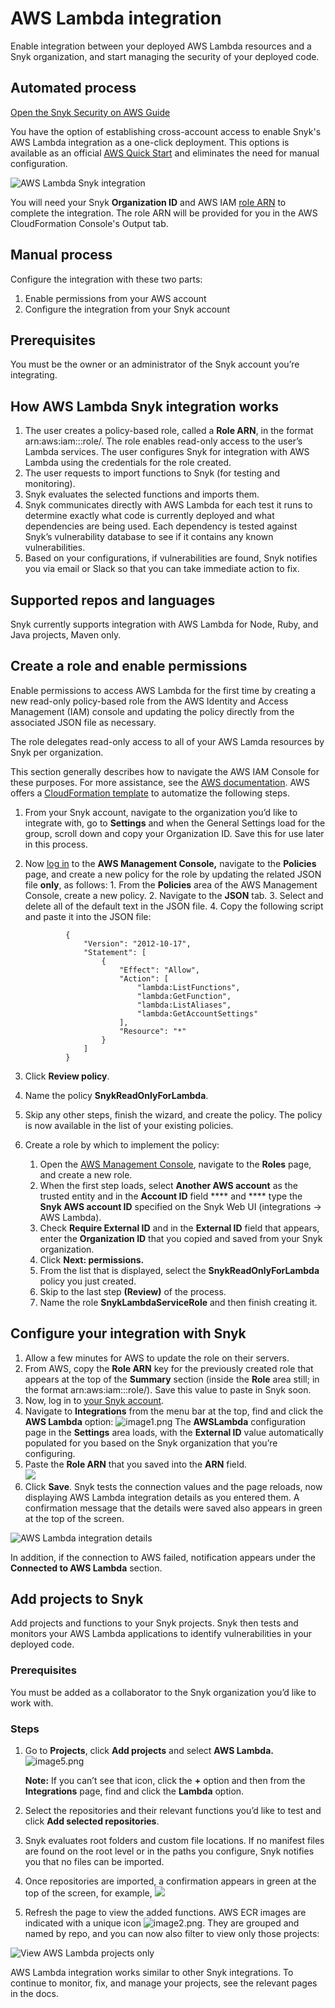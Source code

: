 # AWS Lambda integration

Enable integration between your deployed AWS Lambda resources and a Snyk organization, and start managing the security of your deployed code.

## **Automated process**

[Open the Snyk Security on AWS Guide](https://aws.amazon.com/quickstart/architecture/snyk-security/)

You have the option of establishing cross-account access to enable Snyk's AWS Lambda integration as a one-click deployment. This options is available as an official [AWS Quick Start](https://aws.amazon.com/quickstart/architecture/snyk-security/) and eliminates the need for manual configuration.

![AWS Lambda Snyk integration](../../.gitbook/assets/quickstart-snyk-security-lambda.png)

You will need your Snyk **Organization ID** and AWS IAM [role ARN](https://docs.aws.amazon.com/IAM/latest/UserGuide/reference\_identifiers.html#identifiers-arns) to complete the integration. The role ARN will be provided for you in the AWS CloudFormation Console's Output tab.

## **Manual process**

Configure the integration with these two parts:

1. Enable permissions from your AWS account
2. Configure the integration from your Snyk account

## **Prerequisites**

You must be the owner or an administrator of the Snyk account you’re integrating.

## **How AWS Lambda Snyk integration works**

1. The user creates a policy-based role, called a **Role ARN**, in the format arn:aws:iam:::role/. The role enables read-only access to the user’s Lambda services. The user configures Snyk for integration with AWS Lambda using the credentials for the role created.
2. The user requests to import functions to Snyk (for testing and monitoring).
3. Snyk evaluates the selected functions and imports them.
4. Snyk communicates directly with AWS Lambda for each test it runs to determine exactly what code is currently deployed and what dependencies are being used. Each dependency is tested against Snyk’s vulnerability database to see if it contains any known vulnerabilities.
5. Based on your configurations, if vulnerabilities are found, Snyk notifies you via email or Slack so that you can take immediate action to fix.

## Supported repos and languages

Snyk currently supports integration with AWS Lambda for Node, Ruby, and Java projects, Maven only.

## Create a role and enable permissions

Enable permissions to access AWS Lambda for the first time by creating a new read-only policy-based role from the AWS Identity and Access Management (IAM) console and updating the policy directly from the associated JSON file as necessary.

The role delegates read-only access to all of your AWS Lamda resources by Snyk per organization.

This section generally describes how to navigate the AWS IAM Console for these purposes. For more assistance, see the [AWS documentation](https://docs.aws.amazon.com/IAM/latest/UserGuide/access\_policies\_manage.html). AWS offers a [CloudFormation template](https://aws-quickstart.github.io/quickstart-snyk-security/#\_deployment\_options) to automatize the following steps.

1. From your Snyk account, navigate to the organization you’d like to integrate with, go to **Settings** and when the General Settings load for the group, scroll down and copy your Organization ID. Save this for use later in this process.
2.  Now [log in](https://console.aws.amazon.com/iam/home?#/policies) to the **AWS Management Console,** navigate to the **Policies** page, and create a new policy for the role by updating the related JSON file **only**, as follows: 1. From the **Policies** area of the AWS Management Console, create a new policy. 2. Navigate to the **JSON** tab. 3. Select and delete all of the default text in the JSON file. 4. Copy the following script and paste it into the JSON file:

    ```
             {
                 "Version": "2012-10-17",
                 "Statement": [
                     {
                         "Effect": "Allow",
                         "Action": [
                             "lambda:ListFunctions",
                             "lambda:GetFunction",
                             "lambda:ListAliases",
                             "lambda:GetAccountSettings"
                         ],
                         "Resource": "*"
                     }
                 ]
             }
    ```
3. Click **Review policy**.
4. Name the policy **SnykReadOnlyForLambda**.
5. Skip any other steps, finish the wizard, and create the policy. The policy is now available in the list of your existing policies.
6. Create a role by which to implement the policy:
   1. Open the [AWS Management Console](https://console.aws.amazon.com/iam/home), navigate to the **Roles** page, and create a new role.
   2. When the first step loads, select **Another AWS account** as the trusted entity and in the **Account ID** field \*\*\*\* and \*\*\*\* type the **Snyk AWS account ID** specified on the Snyk Web UI (integrations -> AWS Lambda).
   3. Check **Require External ID** and in the **External ID** field that appears, enter the **Organization ID** that you copied and saved from your Snyk organization.
   4. Click **Next: permissions.**
   5. From the list that is displayed, select the **SnykReadOnlyForLambda** policy you just created.
   6. Skip to the last step **(Review)** of the process.
   7. Name the role **SnykLambdaServiceRole** and then finish creating it.

## Configure your integration with Snyk

1. Allow a few minutes for AWS to update the role on their servers.
2. From AWS, copy the **Role ARN** key for the previously created role that appears at the top of the **Summary** section (inside the **Role** area still; in the format arn:aws:iam:::role/). Save this value to paste in Snyk soon.
3. Now, log in to [your Snyk account](https://app.snyk.io).
4. Navigate to **Integrations** from the menu bar at the top, find and click the **AWS Lambda** option: ![image1.png](../../.gitbook/assets/uuid-f045ee35-1ddd-34e1-bbe3-f225bb9426e4-en.png) The **AWSLambda** configuration page in the **Settings** area loads, with the **External ID** value automatically populated for you based on the Snyk organization that you’re configuring.
5. Paste the **Role ARN** that you saved into the **ARN** field.\
   ![](<../../.gitbook/assets/image (302).png>)
6. Click **Save**. Snyk tests the connection values and the page reloads, now displaying AWS Lambda integration details as you entered them. A confirmation message that the details were saved also appears in green at the top of the screen.

![AWS Lambda integration details](../../.gitbook/assets/uuid-66a8f525-f274-1db4-f691-ca8112fbd8af-en.png)

In addition, if the connection to AWS failed, notification appears under the **Connected to AWS Lambda** section.

## **Add projects to Snyk**

Add projects and functions to your Snyk projects. Snyk then tests and monitors your AWS Lambda applications to identify vulnerabilities in your deployed code.

### **Prerequisites**

You must be added as a collaborator to the Snyk organization you’d like to work with.

### **Steps**

1.  Go to **Projects**, click **Add projects** and select **AWS Lambda.** ![image5.png](../../.gitbook/assets/uuid-89dfeb36-7726-1f89-5366-b7aa603a5898-en.png)

    **Note:** If you can’t see that icon, click the **+** option and then from the **Integrations** page, find and click the **Lambda** option.
2. Select the repositories and their relevant functions you’d like to test and click **Add selected repositories**.
3. Snyk evaluates root folders and custom file locations. If no manifest files are found on the root level or in the paths you configure, Snyk notifies you that no files can be imported.
4. Once repositories are imported, a confirmation appears in green at the top of the screen, for example, ![](../../.gitbook/assets/uuid-ee5c7842-1773-a590-7b75-aa5e960b8108-en.png)
5. Refresh the page to view the added functions. AWS ECR images are indicated with a unique icon <img src="../../.gitbook/assets/Lambda.png" alt="image2.png" data-size="original">. They are grouped and named by repo, and you can now also filter to view only those projects:

![View AWS Lambda projects only](../../.gitbook/assets/uuid-8f54b49d-23ee-637e-45a9-47ca61fe2b9e-en.png)

AWS Lambda integration works similar to other Snyk integrations. To continue to monitor, fix, and manage your projects, see the relevant pages in the docs.
